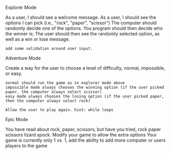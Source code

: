 Explorer Mode

As a user, I should see a welcome message.
As a user, I should see the options I can pick (i.e., "rock", "paper", "scissor")
The computer should randomly decide one of the options.
You program should then decide who the winner is;
The user should then see the randomly selected option, as well as a win or lose message.

    add some validation around user input.

Adventure Mode

Create a way for the user to choose a level of difficulty, normal, impossible, or easy.

    normal should run the game as in explorer mode above
    impossible mode always chooses the winning option (if the user picked paper, the computer always select scissor)
    easy mode always chooses the losing option (if the user picked paper, then the computer always select rock)

    Allow the user to play again. hint: while loops

Epic Mode

You have read about rock, paper, scissors, but have you tried, rock paper scissors lizard spock. Modify your game to allow the extra options
Your game is currently only 1 vs. 1, add the ability to add more computer or users players to the game
